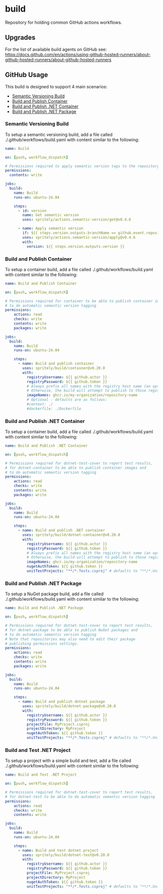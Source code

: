 # build

Repository for holding common GitHub actions workflows.

## Upgrades

For the list of available build agents on GitHub see: https://docs.github.com/en/actions/using-github-hosted-runners/about-github-hosted-runners/about-github-hosted-runners

## GitHub Usage

This build is designed to support 4 main scenarios:

- [Semantic Versioning Build](#semantic-versioning-build)
- [Build and Publish Container](#build-and-publish-container)
- [Build and Publish .NET Container](#build-and-publish-net-container)
- [Build and Publish .NET Package](#build-and-publish-net-package)

### Semantic Versioning Build

To setup a semantic versioning build, add a file called ./.github/workflows/build.yaml with content similar to the following:

```yaml
name: Build

on: [push, workflow_dispatch]

# Permissions required to apply semantic version tags to the repository
permissions:
  contents: write

jobs:
  build:
    name: Build
    runs-on: ubuntu-24.04

    steps:
      - id: version
        name: Get semantic version
        uses: spritely/actions.semantic-version/get@v0.4.6

      - name: Apply semantic version
        if: ${{ steps.version.outputs.branchName == github.event.repository.default_branch }}
        uses: spritely/actions.semantic-version/apply@v0.4.6
        with:
          version: ${{ steps.version.outputs.version }}
```

### Build and Publish Container

To setup a container build, add a file called ./.github/workflows/build.yaml with content similar to the following:

```yaml
name: Build and Publish Container

on: [push, workflow_dispatch]

# Permissions required for container to be able to publish container images and
# to do automatic semantic version tagging
permissions:
    actions: read
    checks: write
    contents: write
    packages: write

jobs:
  build:
    name: Build
    runs-on: ubuntu-24.04

    steps:
      - name: Build and publish container
        uses: spritely/build/container@v0.20.0
        with:
          registryUsername: ${{ github.actor }}
          registryPassword: ${{ github.token }}
          # Always prefix all names with the registry host name (an optional parameter that defaults to ghcr.io)
          # Otherwise, the build will attempt to publish to those registries, but will not have signed into them
          imageNames: ghcr.io/my-organization/repository-name
          # Optional - defaults are as follows:
          #context: ./
          #dockerfile: ./Dockerfile
```

### Build and Publish .NET Container

To setup a container build, add a file called ./.github/workflows/build.yaml with content similar to the following:

```yaml
name: Build and Publish .NET Container

on: [push, workflow_dispatch]

# Permissions required for dotnet-test-cover to report test results,
# for dotnet-container to be able to publish container images and
# to do automatic semantic version tagging
permissions:
    actions: read
    checks: write
    contents: write
    packages: write

jobs:
  build:
    name: Build
    runs-on: ubuntu-24.04

    steps:
      - name: Build and publish .NET container
        uses: spritely/build/dotnet-container@v0.20.0
        with:
          registryUsername: ${{ github.actor }}
          registryPassword: ${{ github.token }}
          # Always prefix all names with the registry host name (an optional parameter that defaults to ghcr.io)
          # Otherwise, the build will attempt to publish to those registries, but will not have signed into them
          imageNames: ghcr.io/my-organization/repository-name
          nugetAuthToken: ${{ github.token }}
          unitTestProjects: "**/*.Tests.csproj" # defaults to "**/*.UnitTests.csproj"
```

### Build and Publish .NET Package

To setup a NuGet package build, add a file called ./.github/workflows/build.yaml with content similar to the following:

```yaml
name: Build and Publish .NET Package

on: [push, workflow_dispatch]

# Permissions required for dotnet-test-cover to report test results,
# for dotnet-package to be able to publish NuGet packages and
# to do automatic semantic version tagging
# Note that repositories may also need to edit their package
# publishing permissions settings.
permissions:
    actions: read
    checks: write
    contents: write
    packages: write

jobs:
  build:
    name: Build
    runs-on: ubuntu-24.04

    steps:
      - name: Build and publish dotnet package
        uses: spritely/build/dotnet-package@v0.20.0
        with:
          registryUsername: ${{ github.actor }}
          registryPassword: ${{ github.token }}
          projectFile: MyProject.csproj
          projectDirectory: MyProject
          nugetAuthToken: ${{ github.token }}
          unitTestProjects: "**/*.Tests.csproj" # defaults to "**/*.UnitTests.csproj"
```

### Build and Test .NET Project

To setup a project with a simple build and test, add a file called ./.github/workflows/build.yaml with content similar to the following:

```yaml
name: Build and Test .NET Project

on: [push, workflow_dispatch]

# Permissions required for dotnet-test-cover to report test results,
# for dotnet-test to be able to do automatic semantic version tagging
permissions:
    actions: read
    checks: write
    contents: write

jobs:
  build:
    name: Build
    runs-on: ubuntu-24.04

    steps:
      - name: Build and test dotnet project
        uses: spritely/build/dotnet-test@v0.20.0
        with:
          registryUsername: ${{ github.actor }}
          registryPassword: ${{ github.token }}
          projectFile: MyProject.csproj
          projectDirectory: MyProject
          nugetAuthToken: ${{ github.token }}
          unitTestProjects: "**/*.Tests.csproj" # defaults to "**/*.UnitTests.csproj"
```

